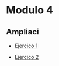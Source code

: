 # Modulo 4

## Ampliaci

- [Ejercico 1](/ejercicios/modulo4ejercicio1.md)

- [Ejercico 2](/ejercicios/modulo4ejercicio2.md)
